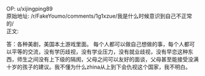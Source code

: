 
OP: u/xijingping89  
原始地址: /r/FakeYoumo/comments/1g1xzue/我是什么时候意识到自己不正常的/  
正文:  

答：各种美剧，美国本土游戏里面。
每个人都可以做自己想做的事，每个人都可以平等的交流，没有学历歧视，没有学业压力，没有就业歧视，没有早恋这种东西，师生之间没有上下级的隔阂，父母之间可以友好的面谈，父母甚至能接受没满十岁的孩子的建议。我不懂为什么zhina从上到下会仇视这个国家，我不明白。

